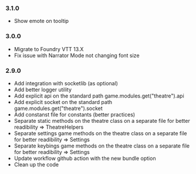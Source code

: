 ### 3.1.0
- Show emote on tooltip

### 3.0.0
- Migrate to Foundry VTT 13.X
- Fix issue with Narrator Mode not changing font size


### 2.9.0

- Add integration with socketlib (as optional)
- Add better logger utility
- Add explicit api on the standard path game.modules.get("theatre").api
- Add explicit socket on the standard path game.modules.get("theatre").socket
- Add constanst file for constants (better practices)
- Separate static methods on the theatre class on a separate file for better readibility => TheatreHelpers
- Separate settings game methods on the theatre class on a separate file for better readibility => Settings
- Separate keybings game methods on the theatre class on a separate file for better readibility => Settings
- Update workflow github action with the new bundle option
- Clean up the code